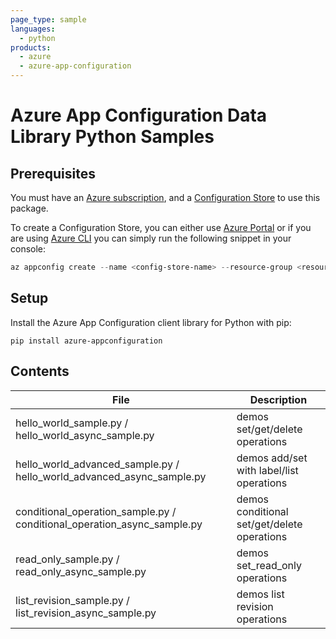 ```yaml
---
page_type: sample
languages:
  - python
products:
  - azure
  - azure-app-configuration
---
```


# Azure App Configuration Data Library Python Samples

## Prerequisites

You must have an [Azure subscription][azure_sub], and a [Configuration Store][configuration_store] to use this package.

To create a Configuration Store, you can either use [Azure Portal](https://ms.portal.azure.com/#create/Microsoft.Azconfig) or if you are using [Azure CLI][azure_cli] you can simply run the following snippet in your console:

```Powershell
az appconfig create --name <config-store-name> --resource-group <resource-group-name> --location eastus
```

## Setup

Install the Azure App Configuration client library for Python with pip:

```commandline
pip install azure-appconfiguration
```

## Contents

| File | Description |
|-------------|-------------|
| hello_world_sample.py / hello_world_async_sample.py       | demos set/get/delete operations |
| hello_world_advanced_sample.py / hello_world_advanced_async_sample.py | demos add/set with label/list operations |
| conditional_operation_sample.py / conditional_operation_async_sample.py | demos conditional set/get/delete operations |
| read_only_sample.py / read_only_async_sample.py | demos set_read_only operations |
| list_revision_sample.py / list_revision_async_sample.py | demos list revision operations |

<!-- LINKS -->
[azure_sub]: https://azure.microsoft.com/free/
[azure_cli]: https://docs.microsoft.com/cli/azure
[configuration_store]: https://azure.microsoft.com/en-us/services/app-configuration/
